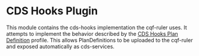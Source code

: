 # CDS Hooks Plugin

This module contains the cds-hooks implementation the cqf-ruler uses. It attempts to implement the behavior described by the [CDS Hooks Plan Definition](https://www.hl7.org/fhir/cdshooksserviceplandefinition.html) profile. This allows PlanDefinitions to be uploaded to the cqf-ruler and exposed automatically as cds-services.
